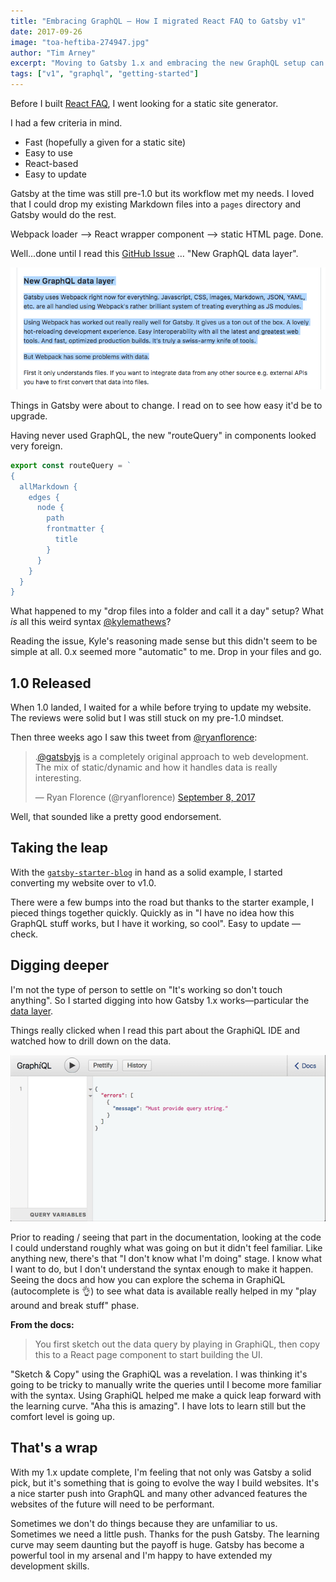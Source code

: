 ```yaml
---
title: "Embracing GraphQL — How I migrated React FAQ to Gatsby v1"
date: 2017-09-26
image: "toa-heftiba-274947.jpg"
author: "Tim Arney"
excerpt: "Moving to Gatsby 1.x and embracing the new GraphQL setup can be daunting but the effort is going to payoff"
tags: ["v1", "graphql", "getting-started"]
---
```


Before I built [React FAQ](https://reactfaq.site/), I went looking for a static
site generator.

I had a few criteria in mind.

-   Fast (hopefully a given for a static site)
-   Easy to use
-   React-based
-   Easy to update

Gatsby at the time was still pre-1.0 but its workflow met my needs. I loved that
I could drop my existing Markdown files into a `pages` directory and Gatsby
would do the rest.

Webpack loader —> React wrapper component —> static HTML page. Done.

Well...done until I read this
[GitHub Issue](https://github.com/gatsbyjs/gatsby/issues/420) … "New GraphQL
data layer".

![issue-420](issue-420.png)

Things in Gatsby were about to change. I read on to see how easy it'd be to
upgrade.

Having never used GraphQL, the new "routeQuery" in components looked very
foreign.

```javascript
export const routeQuery = `
{
  allMarkdown {
    edges {
      node {
        path
        frontmatter {
          title
        }
      }
    }
  }
}
```

What happened to my "drop files into a folder and call it a day" setup? What
_is_ all this weird syntax [@kylemathews](https://twitter.com/kylemathews)?

Reading the issue, Kyle's reasoning made sense but this didn't seem to be simple
at all. 0.x seemed more "automatic" to me. Drop in your files and go.

## 1.0 Released

When 1.0 landed, I waited for a while before trying to update my website. The
reviews were solid but I was still stuck on my pre-1.0 mindset.

Then three weeks ago I saw this tweet from
[@ryanflorence](https://twitter.com/ryanflorence):

<blockquote class="twitter-tweet" data-lang="en"><p lang="en" dir="ltr">.<a href="https://twitter.com/gatsbyjs">@gatsbyjs</a> is a completely original approach to web development. The mix of static/dynamic and how it handles data is really interesting.</p>&mdash; Ryan Florence (@ryanflorence) <a href="https://twitter.com/ryanflorence/status/906233888560758784">September 8, 2017</a></blockquote>

Well, that sounded like a pretty good endorsement.

## Taking the leap

With the [`gatsby-starter-blog`](https://github.com/gatsbyjs/gatsby-starter-blog)
in hand as a solid example, I started converting my website over to v1.0.

There were a few bumps into the road but thanks to the starter example, I pieced
things together quickly. Quickly as in "I have no idea how this GraphQL stuff
works, but I have it working, so cool". Easy to update — check.

## Digging deeper

I'm not the type of person to settle on "It's working so don't touch anything".
So I started digging into how Gatsby 1.x works—particular the
[data layer](/tutorial/part-four/#data-in-gatsby).

Things really clicked when I read this part about the GraphiQL IDE and watched
how to drill down on the data.

![GraphiQL](graphiql.gif)

Prior to reading / seeing that part in the documentation, looking at the code I
could understand roughly what was going on but it didn't feel familiar. Like
anything new, there's that "I don't know what I'm doing" stage. I know what I
want to do, but I don't understand the syntax enough to make it happen. Seeing
the docs and how you can explore the schema in GraphiQL (autocomplete is 👌) to
see what data is available really helped in my "play around and break stuff"
phase.

**From the docs:**

> You first sketch out the data query by playing in GraphiQL, then copy this to
> a React page component to start building the UI.

"Sketch & Copy" using the GraphiQL was a revelation. I was thinking it's going
to be tricky to manually write the queries until I become more familiar with the
syntax. Using GraphiQL helped me make a quick leap forward with the learning
curve. "Aha this is amazing". I have lots to learn still but the comfort level
is going up.

## That's a wrap

With my 1.x update complete, I'm feeling that not only was Gatsby a solid
pick, but it's something that is going to evolve the way I build websites. It's
a nice starter push into GraphQL and many other advanced features the websites
of the future will need to be performant.

Sometimes we don't do things because they are unfamiliar to us. Sometimes we
need a little push. Thanks for the push Gatsby. The learning curve may seem
daunting but the payoff is huge. Gatsby has become a powerful tool in my
arsenal and I'm happy to have extended my development skills.
